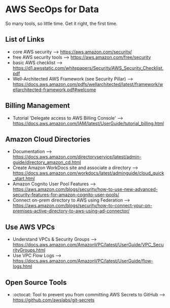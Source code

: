 # AWS SecOps for Data

So many tools, so little time. Get it right, the first time.

## List of Links
- core AWS security --> https://aws.amazon.com/security/
- free AWS security tools --> https://aws.amazon.com/free/security
- basic AWS checklist --> https://d1.awsstatic.com/whitepapers/Security/AWS_Security_Checklist.pdf
- Well-Architected AWS Framework (see Security Pillar) --> https://docs.aws.amazon.com/pdfs/wellarchitected/latest/framework/wellarchitected-framework.pdf#welcome

## Billing Management
- Tutorial 'Delegate access to AWS Billing Console' --> https://docs.aws.amazon.com/IAM/latest/UserGuide/tutorial_billing.html

## Amazon Cloud Directories
- Documentation --> https://docs.aws.amazon.com/directoryservice/latest/admin-guide/directory_amazon_cd.html
- Create Amazon WorkDocs site and associate a directory --> https://docs.aws.amazon.com/workdocs/latest/adminguide/cloud_quick_start.html
- Amazon Cognito User Pool Features --> https://aws.amazon.com/blogs/security/how-to-use-new-advanced-security-features-for-amazon-cognito-user-pools/
- Connect on-prem directory to AWS using Federation --> https://aws.amazon.com/blogs/security/how-to-connect-your-on-premises-active-directory-to-aws-using-ad-connector/

## Use AWS VPCs
- Understand VPCs & Security Groups --> https://docs.aws.amazon.com/AmazonVPC/latest/UserGuide/VPC_SecurityGroups.html
- Use VPC Flow Logs --> https://docs.aws.amazon.com/AmazonVPC/latest/UserGuide/flow-logs.html

## Open Source Tools
- :octocat: Tool to prevent you from committing AWS Secrets to GitHub --> https://github.com/awslabs/git-secrets